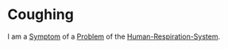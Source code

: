 # Coughing

I am a [Symptom](600048.md) of a [Problem](600029.md) of the [Human-Respiration-System](40080017.md).
